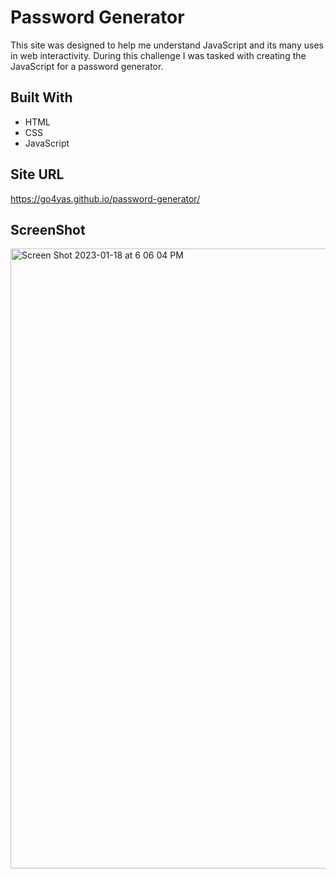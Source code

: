# Password Generator
This site was designed to help me understand JavaScript and its many uses in web interactivity.
During this challenge I was tasked with creating the JavaScript for a password generator. 

## Built With 
  - HTML
  - CSS
  - JavaScript
  
  ## Site URL
  https://go4yas.github.io/password-generator/ 
  ## ScreenShot
  
  <img width="992" alt="Screen Shot 2023-01-18 at 6 06 04 PM" src="https://user-images.githubusercontent.com/114441657/213317062-eb2c4c06-d09e-45ba-a93c-d16166005228.png">

  

